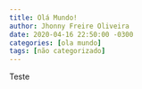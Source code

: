 ```yaml
---
title: Olá Mundo!
author: Jhonny Freire Oliveira
date: 2020-04-16 22:50:00 -0300
categories: [ola mundo]
tags: [não categorizado]
---
```


Teste
